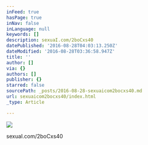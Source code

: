 ```yaml
---
inFeed: true
hasPage: true
inNav: false
inLanguage: null
keywords: []
description: sexuaI.com/2boCxs40
datePublished: '2016-08-28T04:03:13.250Z'
dateModified: '2016-08-28T03:36:58.947Z'
title: ''
author: []
via: {}
authors: []
publisher: {}
starred: false
sourcePath: _posts/2016-08-28-sexuaicom2bocxs40.md
url: sexuaicom2bocxs40/index.html
_type: Article

---
```

![](https://the-grid-user-content.s3-us-west-2.amazonaws.com/744ed0cc-1643-4d32-8f7d-b0c8cb6db421.jpg)

sexuaI.com/2boCxs40